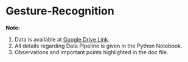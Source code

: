 # Gesture-Recognition
**Note:** 
1. Data is available at [Google Drive Link](https://drive.google.com/uc?id=1ehyrYBQ5rbQQe6yL4XbLWe3FMvuVUGiL).
2. All details regarding Data Pipeline is given in the Python Notebook.
3. Observations and important points highlighted in the doc file.
